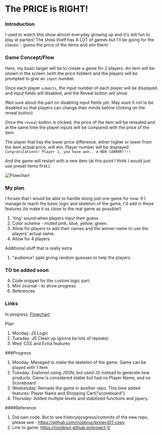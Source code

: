<!-- [How to write readme - Markdown CheatSheet](https://github.com/adam-p/markdown-here/wiki/Markdown-Cheatsheet)  
[How to write a good readme for github repo!](https://gist.github.com/PurpleBooth/109311bb0361f32d87a2) -->


<!---
Read Me Contents

1. Title of Game
2. Basically what the game is about and how to play
3. Flowchart
4. Code snippet for the custom logic part.
5. Mini Journal - to show progress
5. References

-->

# The PRICE is RIGHT!

### Introduction
I used to watch this show almost everyday growing up and it's still fun to play at parties! The show itself has A LOT of games but I'll be going for the classic - guess the price of the items and win them!

### Game Concept/Flow

Here, my basic target will be to create a game for 2 players.
An item will be shown in the screen (with the price hidden) and the players will be prompted to give an `input` number.

Once each player `submits`, the input number of each player will be displayed and input fields will disabled, and the Reveal button will show.

(Not sure about the part on disabling input fields yet. May want it not to be disabled so that players can change their minds before clicking on the reveal button)

Once the `reveal` button is clicked, the price of the item will be revealed and at the same time the player inputs will be compared with the price of the item.

The player that has the lower price difference, either higher or lower from the item actual price, will win. Player number will be displayed `Congratulations! Player 1, you have won.. a NEW CARRRR!!!!`

And the game will restart with a new item (at this point I think I would just use preset items first.)


![Flowchart](https://www.lucidchart.com/publicSegments/view/e82f8629-795a-43fe-b5ef-3d832464ed3f/image.jpeg)



 ### My plan
 I forsee that I would be able to handle doing just one game for now. If I manage to reach the basic logic and skeleton of the game, I'd add in these features (to make it as close to the real game as possible!)
 1. 'ting' sound when players input their guess
 2. Color scheme - muted pink, blue, yellow, green.
 3. Allow for players to add their names and the winner name to use the players' actual name.
 4. Allow for 4 players

Additional stuff that is really extra
 1. "audience" pple giving random guesses to help the players.

### TO be added soon
 4. Code snippet for the custom logic part.
 5. Mini Journal - to show progress
 5. References


 ### Links
In progress: [Flowchart](https://www.lucidchart.com/documents/view/62c11fc6-3e69-4b2e-97be-ce66f73d84a1)

Plan
1. Monday: JS Logic
2. Tuesday: JS Clean up (gonna be lots of repeats)
3. Wed: CSS and Extra features


###Progress
1. Monday: Managed to make the skeleton of the game. Game can be played with 1 item
2. Tuesday: Explored using JSON, but used JS instead to generate new products. Game is considered stable but had no Player Name, and no Scoreboard
3. Wednesday: Remade the game in another repo. This time added features: Player Name and Shopping Cart("scoreboard")
4. Thursday: Added multiple levels and stabilized functions and jquery.

####Reference
1. Did own code. But to see history/progress/commits of the new repo, please see - https://github.com/noobnur/project01-copy
2. Link to game: https://noobnur.github.io/project-1/
